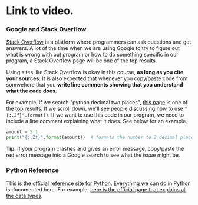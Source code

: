 # Link to video.

### Google and Stack Overflow

[Stack Overflow](https://stackoverflow.com/) is a platform where programmers can ask questions and get answers. A lot of the time when we are using Google to try to figure out what is wrong with out program or how to do something specific in our program, a Stack Overflow page will be one of the top results.

Using sites like Stack Overflow is okay in this course, **as long as you cite your sources**. It is also expected that whenever you copy/paste code from somwehere that you **write line comments showing that you understand what the code does**.

For example, if we search "python decimal two places", [this page](https://stackoverflow.com/questions/455612/limiting-floats-to-two-decimal-points) is one of the top results. If we scroll down, we'll see people discussing how to use `"{:.2f}".format()`. If we want to use this code in our program, we need to include a line comment explaining what it does. See below for an example.

```python
amount = 5.1
print("{:.2f}".format(amount))  # formats the number to 2 decimal places (5.10)
```

**Tip**: If your program crashes and gives an error message, copy/paste the red error message into a Google search to see what the issue might be. 

### Python Reference

This is the [official reference site for Python](https://docs.python.org/3/reference/). Everything we can do in Python is documented here. For example, [here is the official page that explains all the data types](https://docs.python.org/3/library/stdtypes.html).
